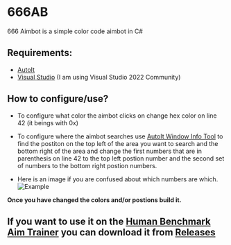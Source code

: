 # 666AB
666 Aimbot is a simple color code aimbot in C#

## Requirements:
- [AutoIt](https://www.autoitscript.com/site/autoit/downloads/) 
- [Visual Studio](https://visualstudio.microsoft.com/) (I am using Visual Studio 2022 Community)
## How to configure/use?

- To configure what color the aimbot clicks on change hex color on line 42 (it beings with 0x)
- To configure where the aimbot searches use [AutoIt Window Info Tool](https://www.autoitscript.com/autoit3/docs/intro/au3spy.htm) to find the postiton on the top left of the area you want to search and the bottom right of the area and change the first numbers that are in parenthesis on line 42 to the top left postion number and the second set of numbers to the bottom right postion numbers.

- Here is an image if you are confused about which numbers are which. ![Example](https://i.imgur.com/KgFGQws.jpg)
 
 **Once you have changed the colors and/or postions build it.**


## If you want to use it on the [Human Benchmark Aim Trainer](https://humanbenchmark.com/tests/aim) you can download it from [Releases](https://github.com/syntheistic/666AB/releases/tag/releases)
